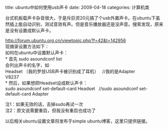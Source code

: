 title: ubuntu中如何使用usb声卡
date: 2009-04-18
categories: 计算机类

台式机板载声卡杂音很大，于是斥巨资20元搞了个usb外置声卡。在ubuntu下虽然插上能自动识别，测试音效有声。但是音乐播放器还是没声音。搜索发现，原来是没有设置成默认声卡。  
  
http://forum.ubuntu.org.cn/viewtopic.php?f=42&t=142956  
现摘录设置方法如下：  
如何在ubuntu中设置默认声卡：  
\* 首先 sudo asoundconf list  
会列出声卡的名字，如  
Headset （我的罗技USB声卡被识别成了耳机）   //我的是Adapter  
V8237  
\* 然后，如果想把Headset设成默认声卡：  
sudo asoundconf set-default-card Headset   //sudo asoundconf set-default-card Adapter  
  
注1：如果无效的话，去掉sudo再试一次  
注2：原文说需要重启，但我没有重启也成功了  
  
以后相关ubuntu设置文章将发布于simple ubuntu博客，这里只提供链接。

